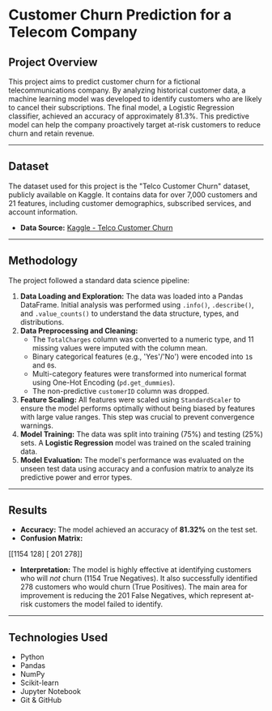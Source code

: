 # Customer Churn Prediction for a Telecom Company

## Project Overview

This project aims to predict customer churn for a fictional telecommunications company. By analyzing historical customer data, a machine learning model was developed to identify customers who are likely to cancel their subscriptions. The final model, a Logistic Regression classifier, achieved an accuracy of approximately 81.3%. This predictive model can help the company proactively target at-risk customers to reduce churn and retain revenue.

---

## Dataset

The dataset used for this project is the "Telco Customer Churn" dataset, publicly available on Kaggle. It contains data for over 7,000 customers and 21 features, including customer demographics, subscribed services, and account information.

- **Data Source:** [Kaggle - Telco Customer Churn](https://www.kaggle.com/datasets/blastchar/telco-customer-churn)

---

## Methodology

The project followed a standard data science pipeline:

1.  **Data Loading and Exploration:** The data was loaded into a Pandas DataFrame. Initial analysis was performed using `.info()`, `.describe()`, and `.value_counts()` to understand the data structure, types, and distributions.
2.  **Data Preprocessing and Cleaning:**
    - The `TotalCharges` column was converted to a numeric type, and 11 missing values were imputed with the column mean.
    - Binary categorical features (e.g., 'Yes'/'No') were encoded into `1`s and `0`s.
    - Multi-category features were transformed into numerical format using One-Hot Encoding (`pd.get_dummies`).
    - The non-predictive `customerID` column was dropped.
3.  **Feature Scaling:** All features were scaled using `StandardScaler` to ensure the model performs optimally without being biased by features with large value ranges. This step was crucial to prevent convergence warnings.
4.  **Model Training:** The data was split into training (75%) and testing (25%) sets. A **Logistic Regression** model was trained on the scaled training data.
5.  **Model Evaluation:** The model's performance was evaluated on the unseen test data using accuracy and a confusion matrix to analyze its predictive power and error types.

---

## Results

- **Accuracy:** The model achieved an accuracy of **81.32%** on the test set.
- **Confusion Matrix:**

[[1154  128]
[ 201  278]]

- **Interpretation:** The model is highly effective at identifying customers who will *not* churn (1154 True Negatives). It also successfully identified 278 customers who would churn (True Positives). The main area for improvement is reducing the 201 False Negatives, which represent at-risk customers the model failed to identify.

---

## Technologies Used

- Python
- Pandas
- NumPy
- Scikit-learn
- Jupyter Notebook
- Git & GitHub
